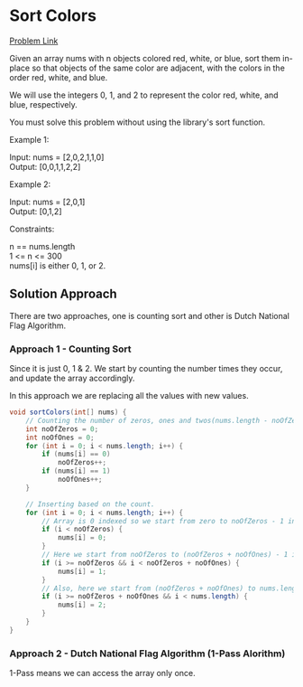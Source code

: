 
# Sort Colors

[Problem Link](https://leetcode.com/problems/sort-colors/description/)

Given an array nums with n objects colored red, white, or blue, sort them in-place so that objects of the same color are adjacent, with the colors in the order red, white, and blue.

We will use the integers 0, 1, and 2 to represent the color red, white, and blue, respectively.

You must solve this problem without using the library's sort function.

Example 1:

Input: nums = [2,0,2,1,1,0]\
Output: [0,0,1,1,2,2]

Example 2:

Input: nums = [2,0,1]\
Output: [0,1,2]

Constraints:

n == nums.length\
1 <= n <= 300\
nums[i] is either 0, 1, or 2.

## Solution Approach

There are two approaches, one is counting sort and other is Dutch National Flag Algorithm.

### Approach 1 - Counting Sort

Since it is just 0, 1 & 2. We start by counting the number times they occur, and update the array accordingly.

In this approach we are replacing all the values with new values.

```java
void sortColors(int[] nums) {
    // Counting the number of zeros, ones and twos(nums.length - noOfZeros - noOfOnes).
    int noOfZeros = 0;
    int noOfOnes = 0;
    for (int i = 0; i < nums.length; i++) {
        if (nums[i] == 0)
            noOfZeros++;
        if (nums[i] == 1)
            noOfOnes++;
    }

    // Inserting based on the count.
    for (int i = 0; i < nums.length; i++) {
        // Array is 0 indexed so we start from zero to noOfZeros - 1 index.
        if (i < noOfZeros) {
            nums[i] = 0;
        }
        // Here we start from noOfZeros to (noOfZeros + noOfOnes) - 1 index.
        if (i >= noOfZeros && i < noOfZeros + noOfOnes) {
            nums[i] = 1;
        }
        // Also, here we start from (noOfZeros + noOfOnes) to nums.length - 1 index.
        if (i >= noOfZeros + noOfOnes && i < nums.length) {
            nums[i] = 2;
        }
    }
}
```

### Approach 2 - Dutch National Flag Algorithm (1-Pass Alorithm)

1-Pass means we can access the array only once.
